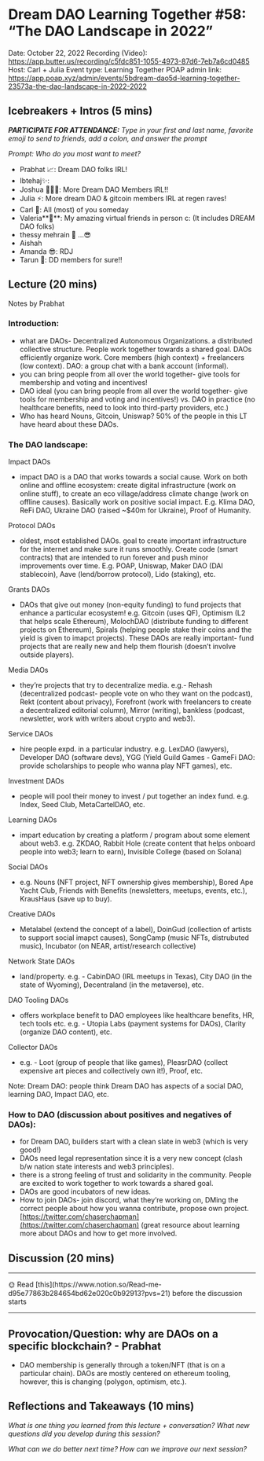 # Dream DAO Learning Together #58: “The DAO Landscape in 2022”

Date: October 22, 2022
Recording (Video): https://app.butter.us/recording/c5fdc851-1055-4973-87d6-7eb7a6cd0485
Host: Carl + Julia
Event type: Learning Together
POAP admin link: https://app.poap.xyz/admin/events/5bdream-dao5d-learning-together-23573a-the-dao-landscape-in-2022-2022

## Icebreakers + Intros (5 mins)

***PARTICIPATE FOR ATTENDANCE:** Type in your first and last name, favorite emoji to send to friends, add a colon, and answer the prompt*

*Prompt: Who do you most want to meet?*

- Prabhat 📈: Dream DAO folks IRL!
- Ibtehaj✨:
- Joshua 👨🏻‍💻: More Dream DAO Members IRL!!
- Julia ⚡️: More dream DAO & gitcoin members IRL at regen raves!
- Carl 🍍: All (most) of you someday
- Valeria**🥺**:  My amazing virtual friends in person c: (It includes DREAM DAO folks)
- thessy mehrain 🦋 …😎
- Aishah
- Amanda 😎: RDJ
- Tarun 🤟: DD members for sure!!

## Lecture (20 mins)

Notes by Prabhat

### Introduction:

- what are DAOs- Decentralized Autonomous Organizations. a distributed collective structure. People work together towards a shared goal. DAOs efficiently organize work. Core members (high context) + freelancers (low context). DAO: a group chat with a bank account (informal).
- you can bring people from all over the world together- give tools for membership and voting and incentives!
- DAO ideal (you can bring people from all over the world together- give tools for membership and voting and incentives!) vs. DAO in practice (no healthcare benefits, need to look into third-party providers, etc.)
- Who has heard Nouns, Gitcoin, Uniswap? 50% of the people in this LT have heard about these DAOs.

### The DAO landscape:

Impact DAOs

- impact DAO is a DAO that works towards a social cause. Work on both online and offline ecosystem: create digital infrastructure (work on online stuff), to create an eco village/address climate change (work on offline causes). Basically work on positive social impact. E.g. Klima DAO, ReFi DAO, Ukraine DAO (raised ~$40m for Ukraine), Proof of Humanity.

Protocol DAOs

- oldest, msot established DAOs. goal to create important infrastructure for the internet and make sure it runs smoothly. Create code (smart contracts) that are intended to run forever and push minor improvements over time. E.g. POAP, Uniswap, Maker DAO (DAI stablecoin), Aave (lend/borrow protocol), Lido (staking), etc.

Grants DAOs

- DAOs that give out money (non-equity funding) to fund projects that enhance a particular ecosystem! e.g. Gitcoin (uses QF), Optimism (L2 that helps scale Ethereum), MolochDAO (distribute funding to different projects on Ethereum), Spirals (helping people stake their coins and the yield is given to imapct projects). These DAOs are really important- fund projects that are really new and help them flourish (doesn’t involve outside players).

Media DAOs

- they’re projects that try to decentralize media. e.g.- Rehash (decentralized podcast- people vote on who they want on the podcast), Rekt (content about privacy), Forefront (work with freelancers to create a decentralized editorial column), Mirror (writing), bankless (podcast, newsletter, work with writers about crypto and web3).

Service DAOs

- hire people expd. in a particular industry. e.g. LexDAO (lawyers), Developer DAO (software devs), YGG (Yield Guild Games - GameFi DAO: provide scholarships to people who wanna play NFT games), etc.

Investment DAOs

- people will pool their money to invest / put together an index fund. e.g. Index, Seed Club, MetaCartelDAO, etc.

Learning DAOs

- impart education by creating a platform / program about some element about web3. e.g. ZKDAO, Rabbit Hole (create content that helps onboard people into web3; learn to earn), Invisible College (based on Solana)

Social DAOs

- e.g. Nouns (NFT project, NFT ownership gives membership), Bored Ape Yacht Club, Friends with Benefits (newsletters, meetups, events, etc.), KrausHaus (save up to buy).

Creative DAOs 

- Metalabel (extend the concept of a label), DoinGud (collection of artists to support social imapct causes), SongCamp (music NFTs, distrubuted music), Incubator (on NEAR, artist/research collective)

Network State DAOs

- land/property. e.g. - CabinDAO (IRL meetups in Texas), City DAO (in the state of Wyoming), Decentraland (in the metaverse), etc.

DAO Tooling DAOs

- offers workplace benefit to DAO employees like healthcare benefits, HR, tech tools etc. e.g. - Utopia Labs (payment systems for DAOs), Clarity (organize DAO content), etc.

Collector DAOs

- e.g. - Loot (group of people that like games), PleasrDAO (collect expensive art pieces and collectively own it!), Proof, etc.

Note: Dream DAO: people think Dream DAO has aspects of a social DAO, learning DAO, Impact DAO, etc.    

### How to DAO (discussion about positives and negatives of DAOs):

- for Dream DAO, builders start with a clean slate in web3 (which is very good!)
- DAOs need legal representation since it is a very new concept (clash b/w nation state interests and web3 principles).
- there is a strong feeling of trust and solidarity in the community. People are excited to work together to work towards a shared goal.
- DAOs are good incubators of new ideas.
- How to join DAOs- join discord, what they’re working on, DMing the correct people about how you wanna contribute, propose own project. [https://twitter.com/chaserchapman](https://twitter.com/chaserchapman) (great resource about learning more about DAOs and how to get more involved.

## Discussion (20 mins)

---

<aside>
🌞 Read [this](https://www.notion.so/Read-me-d95e77863b284654bd62e020c0b92913?pvs=21) before the discussion starts

</aside>

---

## Provocation/Question: why are DAOs on a specific blockchain? - Prabhat

- DAO membership is generally through a token/NFT (that is on a particular chain). DAOs are mostly centered on ethereum tooling, however, this is changing (polygon, optimism, etc.).

## Reflections and Takeaways (10 mins)

*What is one thing you learned from this lecture + conversation? What new questions did you develop during this session?*

*What can we do better next time? How can we improve our next session?*